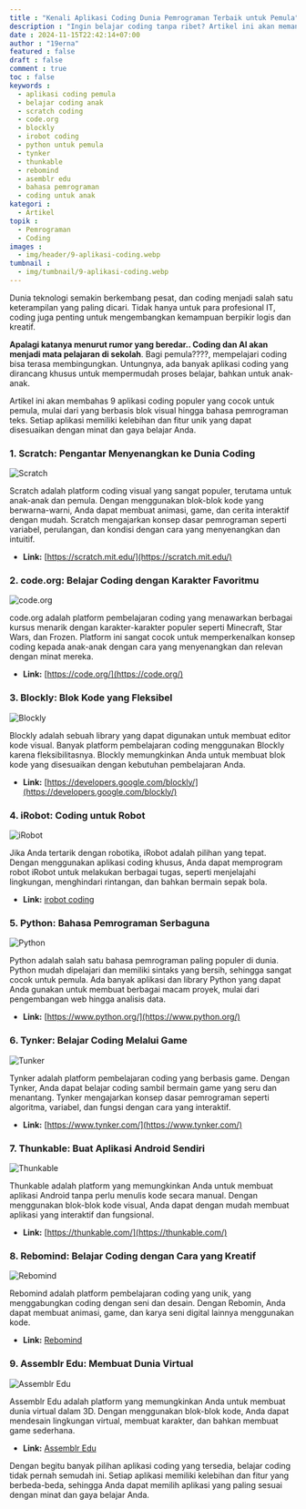 ```yaml
---
title : "Kenali Aplikasi Coding Dunia Pemrograman Terbaik untuk Pemula"
description : "Ingin belajar coding tanpa ribet? Artikel ini akan memandu Anda menjelajahi 9 aplikasi coding terbaik untuk pemula, mulai dari yang berbasis blok hingga bahasa pemrograman teks. Temukan aplikasi yang paling sesuai dengan minat dan gaya belajar Anda!"
date : 2024-11-15T22:42:14+07:00
author : "19erna"
featured : false
draft : false
comment : true
toc : false
keywords : 
  - aplikasi coding pemula
  - belajar coding anak
  - scratch coding
  - code.org
  - blockly
  - irobot coding
  - python untuk pemula
  - tynker
  - thunkable
  - rebomind
  - asemblr edu
  - bahasa pemrograman
  - coding untuk anak
kategori : 
  - Artikel
topik :
  - Pemrograman
  - Coding
images : 
  - img/header/9-aplikasi-coding.webp
tumbnail : 
  - img/tumbnail/9-aplikasi-coding.webp
---
```


Dunia teknologi semakin berkembang pesat, dan coding menjadi salah satu keterampilan yang paling dicari. Tidak hanya untuk para profesional IT, coding juga penting untuk mengembangkan kemampuan berpikir logis dan kreatif. 

**Apalagi katanya menurut rumor yang beredar.. Coding dan AI akan menjadi mata pelajaran di sekolah**. Bagi pemula????, mempelajari coding bisa terasa membingungkan. Untungnya, ada banyak aplikasi coding yang dirancang khusus untuk mempermudah proses belajar, bahkan untuk anak-anak. 

Artikel ini akan membahas 9 aplikasi coding populer yang cocok untuk pemula, mulai dari yang berbasis blok visual hingga bahasa pemrograman teks. Setiap aplikasi memiliki kelebihan dan fitur unik yang dapat disesuaikan dengan minat dan gaya belajar Anda.

### 1\. Scratch: Pengantar Menyenangkan ke Dunia Coding

![Scratch](/images/artikel/app-coding1.jpg)

Scratch adalah platform coding visual yang sangat populer, terutama untuk anak-anak dan pemula. Dengan menggunakan blok-blok kode yang berwarna-warni, Anda dapat membuat animasi, game, dan cerita interaktif dengan mudah. Scratch mengajarkan konsep dasar pemrograman seperti variabel, perulangan, dan kondisi dengan cara yang menyenangkan dan intuitif.

  * **Link:** [https://scratch.mit.edu/](https://scratch.mit.edu/)

### 2\. code.org: Belajar Coding dengan Karakter Favoritmu

![code.org](/images/artikel/app-coding2.jpg)

code.org adalah platform pembelajaran coding yang menawarkan berbagai kursus menarik dengan karakter-karakter populer seperti Minecraft, Star Wars, dan Frozen. Platform ini sangat cocok untuk memperkenalkan konsep coding kepada anak-anak dengan cara yang menyenangkan dan relevan dengan minat mereka.

  * **Link:** [https://code.org/](https://code.org/)

### 3\. Blockly: Blok Kode yang Fleksibel

![Blockly](/images/artikel/app-coding3.jpg)

Blockly adalah sebuah library yang dapat digunakan untuk membuat editor kode visual. Banyak platform pembelajaran coding menggunakan Blockly karena fleksibilitasnya. Blockly memungkinkan Anda untuk membuat blok kode yang disesuaikan dengan kebutuhan pembelajaran Anda.

  * **Link:** [https://developers.google.com/blockly/](https://developers.google.com/blockly/)

### 4\. iRobot: Coding untuk Robot

![iRobot](/images/artikel/app-coding4.jpg)

Jika Anda tertarik dengan robotika, iRobot adalah pilihan yang tepat. Dengan menggunakan aplikasi coding khusus, Anda dapat memprogram robot iRobot untuk melakukan berbagai tugas, seperti menjelajahi lingkungan, menghindari rintangan, dan bahkan bermain sepak bola.

  * **Link:** [irobot coding](https://edu.irobot.com/what-we-offer/irobot-coding)

### 5\. Python: Bahasa Pemrograman Serbaguna

![Python](/images/artikel/app-coding5.jpg)

Python adalah salah satu bahasa pemrograman paling populer di dunia. Python mudah dipelajari dan memiliki sintaks yang bersih, sehingga sangat cocok untuk pemula. Ada banyak aplikasi dan library Python yang dapat Anda gunakan untuk membuat berbagai macam proyek, mulai dari pengembangan web hingga analisis data.

  * **Link:** [https://www.python.org/](https://www.python.org/)

### 6\. Tynker: Belajar Coding Melalui Game

![Tunker](/images/artikel/app-coding6.jpg)

Tynker adalah platform pembelajaran coding yang berbasis game. Dengan Tynker, Anda dapat belajar coding sambil bermain game yang seru dan menantang. Tynker mengajarkan konsep dasar pemrograman seperti algoritma, variabel, dan fungsi dengan cara yang interaktif.

  * **Link:** [https://www.tynker.com/](https://www.tynker.com/)

### 7\. Thunkable: Buat Aplikasi Android Sendiri

![Thunkable](/images/artikel/app-coding7.jpg)

Thunkable adalah platform yang memungkinkan Anda untuk membuat aplikasi Android tanpa perlu menulis kode secara manual. Dengan menggunakan blok-blok kode visual, Anda dapat dengan mudah membuat aplikasi yang interaktif dan fungsional.

  * **Link:** [https://thunkable.com/](https://thunkable.com/)

### 8\. Rebomind: Belajar Coding dengan Cara yang Kreatif

![Rebomind](/images/artikel/app-coding8.jpg)

Rebomind adalah platform pembelajaran coding yang unik, yang menggabungkan coding dengan seni dan desain. Dengan Rebomin, Anda dapat membuat animasi, game, dan karya seni digital lainnya menggunakan kode.

  * **Link:** [Rebomind](https://www.robomind.net/)

### 9\. Assemblr Edu: Membuat Dunia Virtual

![Assemblr Edu](/images/artikel/app-coding9.jpg)

Assemblr Edu adalah platform yang memungkinkan Anda untuk membuat dunia virtual dalam 3D. Dengan menggunakan blok-blok kode, Anda dapat mendesain lingkungan virtual, membuat karakter, dan bahkan membuat game sederhana.

  * **Link:** [Assemblr Edu](https://edu.assemblrworld.com/id)


Dengan begitu banyak pilihan aplikasi coding yang tersedia, belajar coding tidak pernah semudah ini. Setiap aplikasi memiliki kelebihan dan fitur yang berbeda-beda, sehingga Anda dapat memilih aplikasi yang paling sesuai dengan minat dan gaya belajar Anda.
